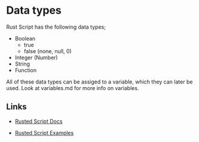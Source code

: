 # Data types

Rust Script has the following data types;

- Boolean
  - true
  - false (none, null, 0)
- Integer (Number)
- String
- Function

All of these data types can be assiged to a variable, which they can later be used. Look at variables.md for more info on variables.


## Links

- [Rusted Script Docs](https://github.com/Rusted-Script/Rusted-Script/tree/master/docs)

- [Rusted Script Examples](https://github.com/Rusted-Script/Rusted-Script/tree/master/examples)
